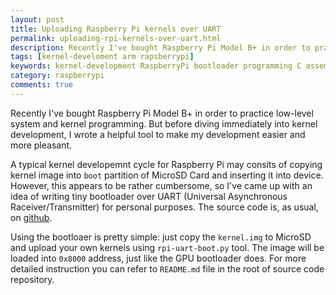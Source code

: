 ```yaml
---
layout: post
title: Uploading Raspberry Pi kernels over UART
permalink: uploading-rpi-kernels-over-uart.html
description: Recently I've bought Raspberry Pi Model B+ in order to practice low-level system and kernel programming. To make my life easier I've written simple bootloader
tags: [kernel-develoment arm rapsberrypi]
keywords: kernel-development RaspberryPi bootloader programming C assembler UART
category: raspberrypi
comments: true
---
```

Recently I've bought Raspberry Pi Model B+ in order to practice low-level system and kernel programming. But before diving immediately into kernel development,
I wrote a helpful tool to make my development easier and more pleasant.

A typical kernel developemnt cycle for Raspberry Pi may consits of copying kernel image into `boot` partition of MicroSD Card and inserting it into device.
However, this appears to be rather cumbersome, so I've came up with an idea of writing tiny bootloader over UART (Universal Asynchronous Raceiver/Transmitter) 
for personal purposes. The source code is, as usual, on [github](https://github.com/RostakaGmfun/rpi-uart-boot).

Using the bootloaer is pretty simple: just copy the `kernel.img` to MicroSD and upload your own kernels using `rpi-uart-boot.py` tool.
The image will be loaded into `0x8000` address, just like the GPU bootloader does.
For more detailed instruction you can refer to `README.md` file in the root of source code repository.
